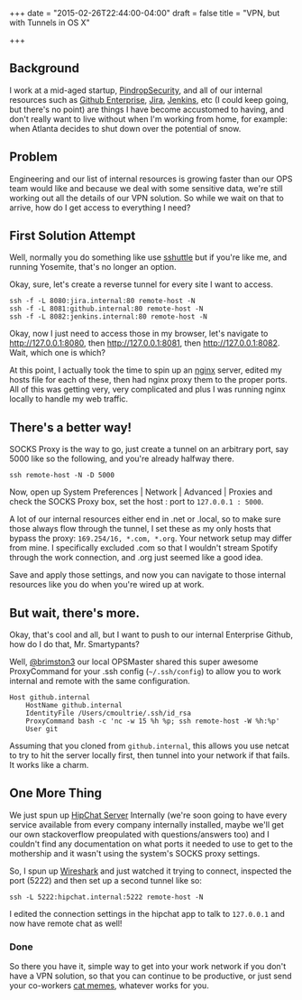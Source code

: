 +++
date = "2015-02-26T22:44:00-04:00"
draft = false
title = "VPN, but with Tunnels in OS X"

+++

## Background ##
I work at a mid-aged startup, [PindropSecurity](http://pindropsecurity.com), and all of our internal resources such as [Github Enterprise](https://enterprise.github.com), [Jira](https://www.atlassian.com/software/jira), [Jenkins](http://jenkins-ci.org), etc (I could keep going, but there's no point) are things I have become accustomed to having, and don't really want to live without when I'm working from home, for example: when Atlanta decides to shut down over the potential of snow.

## Problem ##
Engineering and our list of internal resources is growing faster than our OPS team would like and because we deal with some sensitive data, we're still working out all the details of our VPN solution. So while we wait on that to arrive, how do I get access to everything I need?

## First Solution Attempt ##

Well, normally you do something like use [sshuttle](https://github.com/apenwarr/sshuttle) but if you're like me, and running Yosemite, that's no longer an option.

Okay, sure, let's create a reverse tunnel for every site I want to access.

```
ssh -f -L 8080:jira.internal:80 remote-host -N
ssh -f -L 8081:github.internal:80 remote-host -N
ssh -f -L 8082:jenkins.internal:80 remote-host -N
```

Okay, now I just need to access those in my browser, let's navigate to http://127.0.0.1:8080, then http://127.0.0.1:8081, then http://127.0.0.1:8082. Wait, which one is which?

At this point, I actually took the time to spin up an [nginx](http://nginx.org) server, edited my hosts file for each of these, then had nginx proxy them to the proper ports. All of this was getting very, very complicated and plus I was running nginx locally to handle my web traffic.

## There's a better way! ##

SOCKS Proxy is the way to go, just create a tunnel on an arbitrary port, say 5000 like so the following, and you're already halfway there.
```
ssh remote-host -N -D 5000
```

Now, open up System Preferences | Network | Advanced | Proxies and check the SOCKS Proxy box, set the host : port to `127.0.0.1 : 5000`.

A lot of our internal resources either end in .net or .local, so to make sure those always flow through the tunnel, I set these as my only hosts that bypass the proxy: `169.254/16, *.com, *.org`. Your network setup may differ from mine. I specifically excluded .com so that I wouldn't stream Spotify through the work connection, and .org just seemed like a good idea.

Save and apply those settings, and now you can navigate to those internal resources like you do when you're wired up at work.

## But wait, there's more. ##

Okay, that's cool and all, but I want to push to our internal Enterprise Github, how do I do that, Mr. Smartypants?

Well, [@brimston3](https://twitter.com/brimston3) our local OPSMaster shared this super awesome ProxyCommand for your .ssh config (`~/.ssh/config`) to allow you to work internal and remote with the same configuration.

```
Host github.internal
    HostName github.internal
    IdentityFile /Users/cmoultrie/.ssh/id_rsa
    ProxyCommand bash -c 'nc -w 15 %h %p; ssh remote-host -W %h:%p'
    User git
```

Assuming that you cloned from `github.internal`, this allows you use netcat to try to hit the server locally first, then tunnel into your network if that fails. It works like a charm.

## One More Thing ##

We just spun up [HipChat Server](https://www.hipchat.com/server) Internally (we're soon going to have every service available from every company internally installed, maybe we'll get our own stackoverflow preopulated with questions/answers too) and I couldn't find any documentation on what ports it needed to use to get to the mothership and it wasn't using the system's SOCKS proxy settings.

So, I spun up [Wireshark](https://www.wireshark.org) and just watched it trying to connect, inspected the port (5222) and then set up a second tunnel like so:

`ssh -L 5222:hipchat.internal:5222 remote-host -N`

I edited the connection settings in the hipchat app to talk to `127.0.0.1` and now have remote chat as well!

### Done ###

So there you have it, simple way to get into your work network if you don't have a VPN solution, so that you can continue to be productive, or just send your co-workers [cat memes](http://41.media.tumblr.com/tumblr_m0jfy81TTT1qb6t6wo1_500.jpg), whatever works for you.
